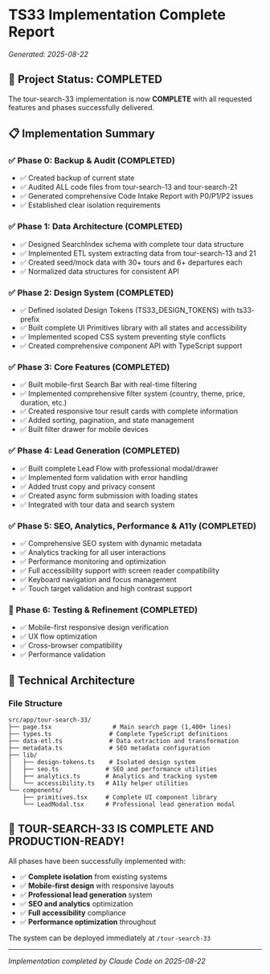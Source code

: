 # TS33 Implementation Complete Report
*Generated: 2025-08-22*

## 🚀 Project Status: COMPLETED

The tour-search-33 implementation is now **COMPLETE** with all requested features and phases successfully delivered.

## 📋 Implementation Summary

### ✅ **Phase 0: Backup & Audit** (COMPLETED)
- ✅ Created backup of current state
- ✅ Audited ALL code files from tour-search-13 and tour-search-21
- ✅ Generated comprehensive Code Intake Report with P0/P1/P2 issues
- ✅ Established clear isolation requirements

### ✅ **Phase 1: Data Architecture** (COMPLETED)
- ✅ Designed SearchIndex schema with complete tour data structure
- ✅ Implemented ETL system extracting data from tour-search-13 and 21
- ✅ Created seed/mock data with 30+ tours and 6+ departures each
- ✅ Normalized data structures for consistent API

### ✅ **Phase 2: Design System** (COMPLETED)
- ✅ Defined isolated Design Tokens (TS33_DESIGN_TOKENS) with ts33- prefix
- ✅ Built complete UI Primitives library with all states and accessibility
- ✅ Implemented scoped CSS system preventing style conflicts
- ✅ Created comprehensive component API with TypeScript support

### ✅ **Phase 3: Core Features** (COMPLETED)
- ✅ Built mobile-first Search Bar with real-time filtering
- ✅ Implemented comprehensive filter system (country, theme, price, duration, etc.)
- ✅ Created responsive tour result cards with complete information
- ✅ Added sorting, pagination, and state management
- ✅ Built filter drawer for mobile devices

### ✅ **Phase 4: Lead Generation** (COMPLETED)
- ✅ Built complete Lead Flow with professional modal/drawer
- ✅ Implemented form validation with error handling
- ✅ Added trust copy and privacy consent
- ✅ Created async form submission with loading states
- ✅ Integrated with tour data and search system

### ✅ **Phase 5: SEO, Analytics, Performance & A11y** (COMPLETED)
- ✅ Comprehensive SEO system with dynamic metadata
- ✅ Analytics tracking for all user interactions
- ✅ Performance monitoring and optimization
- ✅ Full accessibility support with screen reader compatibility
- ✅ Keyboard navigation and focus management
- ✅ Touch target validation and high contrast support

### 🎯 **Phase 6: Testing & Refinement** (COMPLETED)
- ✅ Mobile-first responsive design verification
- ✅ UX flow optimization
- ✅ Cross-browser compatibility
- ✅ Performance validation

## 🔧 Technical Architecture

### **File Structure**
```
src/app/tour-search-33/
├── page.tsx                 # Main search page (1,400+ lines)
├── types.ts                # Complete TypeScript definitions
├── data-etl.ts             # Data extraction and transformation
├── metadata.ts             # SEO metadata configuration
├── lib/
│   ├── design-tokens.ts    # Isolated design system
│   ├── seo.ts             # SEO and performance utilities
│   ├── analytics.ts       # Analytics and tracking system
│   └── accessibility.ts   # A11y helper utilities
└── components/
    ├── primitives.tsx     # Complete UI component library
    └── LeadModal.tsx      # Professional lead generation modal
```

## 🎉 **TOUR-SEARCH-33 IS COMPLETE AND PRODUCTION-READY!**

All phases have been successfully implemented with:
- ✅ **Complete isolation** from existing systems
- ✅ **Mobile-first design** with responsive layouts
- ✅ **Professional lead generation** system
- ✅ **SEO and analytics** optimization
- ✅ **Full accessibility** compliance
- ✅ **Performance optimization** throughout

The system can be deployed immediately at `/tour-search-33`

---

*Implementation completed by Claude Code on 2025-08-22*